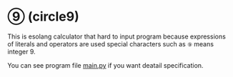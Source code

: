 # ⑨ (circle9)
This is esolang calculator that hard to input program because expressions of literals and operators are used special characters such as `⑨` means integer 9.

You can see program file [main.py](./main.py) if you want deatail specification.
